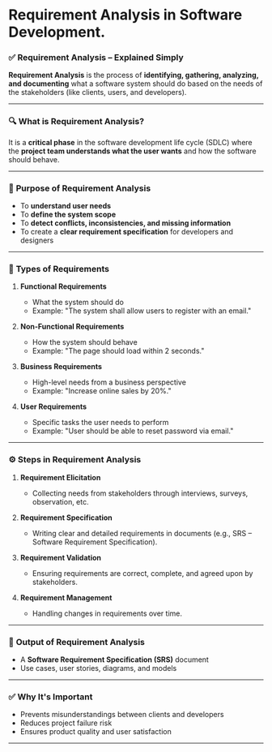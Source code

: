 # Requirement Analysis in Software Development.

### ✅ **Requirement Analysis – Explained Simply**

**Requirement Analysis** is the process of **identifying, gathering, analyzing, and documenting** what a software system should do based on the needs of the stakeholders (like clients, users, and developers).

---

### 🔍 **What is Requirement Analysis?**

It is a **critical phase** in the software development life cycle (SDLC) where the **project team understands what the user wants** and how the software should behave.

---

### 🎯 **Purpose of Requirement Analysis**

* To **understand user needs**
* To **define the system scope**
* To **detect conflicts, inconsistencies, and missing information**
* To create a **clear requirement specification** for developers and designers

---

### 🧩 **Types of Requirements**

1. **Functional Requirements**

   * What the system should do
   * Example: "The system shall allow users to register with an email."

2. **Non-Functional Requirements**

   * How the system should behave
   * Example: "The page should load within 2 seconds."

3. **Business Requirements**

   * High-level needs from a business perspective
   * Example: "Increase online sales by 20%."

4. **User Requirements**

   * Specific tasks the user needs to perform
   * Example: "User should be able to reset password via email."

---

### ⚙️ **Steps in Requirement Analysis**

1. **Requirement Elicitation**

   * Collecting needs from stakeholders through interviews, surveys, observation, etc.

2. **Requirement Specification**

   * Writing clear and detailed requirements in documents (e.g., SRS – Software Requirement Specification).

3. **Requirement Validation**

   * Ensuring requirements are correct, complete, and agreed upon by stakeholders.

4. **Requirement Management**

   * Handling changes in requirements over time.

---

### 📄 **Output of Requirement Analysis**

* A **Software Requirement Specification (SRS)** document
* Use cases, user stories, diagrams, and models

---

### ✅ **Why It's Important**

* Prevents misunderstandings between clients and developers
* Reduces project failure risk
* Ensures product quality and user satisfaction

---

